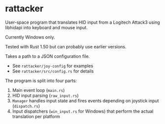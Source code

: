 # rattacker

User-space program that translates HID input from a Logitech Attack3 using libhidapi into keyboard and mouse input.

Currently Windows only.

Tested with Rust 1.50 but can probably use earlier versions.

Takes a path to a JSON configuration file.
* See `rattacker/joy-config` for examples
* See `rattacker/src/config.rs` for details

The program is split into four parts:
1. Main event loop (`main.rs`)
2. HID input parsing (`raw_input.rs`)
3. `Manager` handles input state and fires events depending on joystick input (`dispatch.rs`)
4. Input dispatchers (`win_input.rs` for Windows) that perform the actual translation per platform
